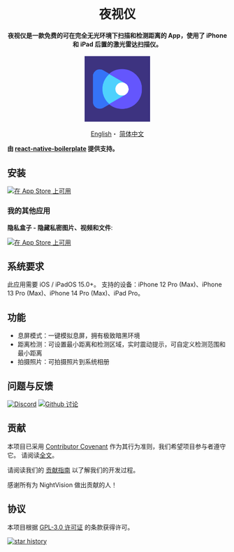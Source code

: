 <h1 align="center">夜视仪</h1>

<h4 align="center">夜视仪是一款免费的可在完全无光环境下扫描和检测距离的 App，使用了 iPhone 和 iPad 后置的激光雷达扫描仪。
</h4>

<p align="center">
<img src="logo.png" width="150"></img>
</p>

<p align="center">
   <a href="README.md">English</a>・
   <a href="README-zh_CN.md">简体中文</a>
</p>

**由 [react-native-boilerplate](https://github.com/luoxuhai/react-native-boilerplate) 提供支持。**

## 安装

[![在 App Store 上可用](http://cl.ly/WouG/Download_on_the_App_Store_Badge_US-UK_135x40.svg)](https://apps.apple.com/cn/app/id1668629667)

### 我的其他应用

**隐私盒子 - 隐藏私密图片、视频和文件**:

[![在 App Store 上可用](http://cl.ly/WouG/Download_on_the_App_Store_Badge_US-UK_135x40.svg)](https://apps.apple.com/cn/app/id1597534147)

## 系统要求

此应用需要 iOS / iPadOS 15.0+。 支持的设备：iPhone 12 Pro (Max)、iPhone 13 Pro (Max)、iPhone 14 Pro (Max)、iPad Pro。

## 功能

- 息屏模式：一键模拟息屏，拥有极致暗黑环境
- 距离检测：可设置最小距离和检测区域，实时震动提示，可自定义检测范围和最小距离
- 拍摄照片：可拍摄照片到系统相册

## 问题与反馈

[![Discord](https://img.shields.io/badge/Discord-7289DA?style=for-the-badge&logo=discord&logoColor=white)](https://discord.gg/cpPA9aBaXX)
[![Github 讨论](https://img.shields.io/badge/Github-000000?style=for-the-badge&logo=github&logoColor=white)](https://github.com/luoxuhai/NightVision/discussions )

## 贡献

本项目已采用 [Contributor Covenant](https://www.contributor-covenant.org/) 作为其行为准则，我们希望项目参与者遵守它。 请阅读[全文](CODE_OF_CONDUCT.md)。

请阅读我们的 [贡献指南](CONTRIBUTING-zh_CN.md) 以了解我们的开发过程。

感谢所有为 NightVision 做出贡献的人！

## 协议

本项目根据 [GPL-3.0 许可证](https://github.com/luoxuhai/NightVision/blob/master/LICENSE) 的条款获得许可。

[![star history](https://api.star-history.com/svg?repos=luoxuhai/NightVision&type=Date)](https://star-history.com/#luoxuhai/pcl.js&Date)

